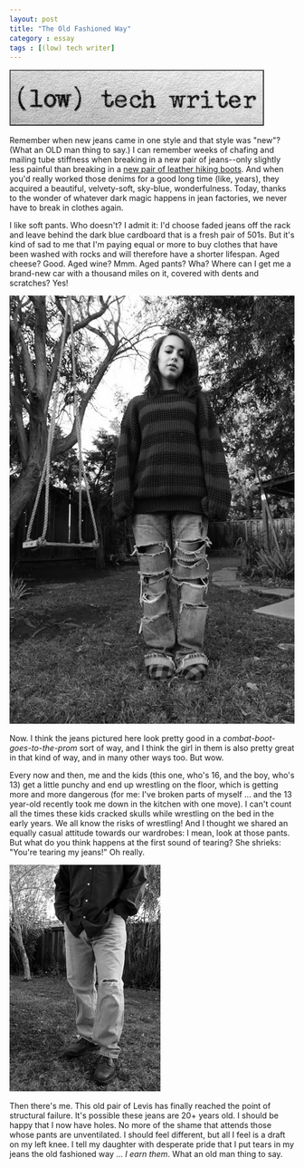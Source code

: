 ```yaml
---
layout: post
title: "The Old Fashioned Way"
category : essay
tags : [(low) tech writer]
---
```

[![low tech writer](/assets/ltw/header14.jpg)](http://lowtechwriter.com)

Remember when new jeans came in one style and that style was "new"? (What an OLD man thing to say.) I can remember weeks of chafing and mailing tube stiffness when breaking in a new pair of jeans--only slightly less painful than breaking in a [new pair of leather hiking boots](http://www.imby.net/20090123/dirt-trail-you-walk-on-it/). And when you'd really worked those denims for a good long time (like, years), they acquired a beautiful, velvety-soft, sky-blue, wonderfulness. Today, thanks to the wonder of whatever dark magic happens in jean factories, we never have to break in clothes again. 

I like soft pants. Who doesn't? I admit it: I'd choose faded jeans off the rack and leave behind the dark blue cardboard that is a fresh pair of 501s. But it's kind of sad to me that I'm paying equal or more to buy clothes that have been washed with rocks and will therefore have a shorter lifespan. Aged cheese? Good. Aged wine? Mmm. Aged pants? Wha? Where can I get me a brand-new car with a thousand miles on it, covered with dents and scratches? Yes!

![The New Fashioned Way](/assets/ltw/newfashionedway.jpg)

Now. I think the jeans pictured here look pretty good in a *combat-boot-goes-to-the-prom* sort of way, and I think the girl in them is also pretty great in that kind of way, and in many other ways too. But wow. 

Every now and then, me and the kids (this one, who's 16, and the boy, who's 13) get a little punchy and end up wrestling on the floor, which is getting more and more dangerous (for me: I've broken parts of myself ... and the 13 year-old recently took me down in the kitchen with one move). I can't count all the times these kids cracked skulls while wrestling on the bed in the early years. We all know the risks of wrestling! And I thought we shared an equally casual attitude towards our wardrobes: I mean, look at those pants. But what do you think happens at the first sound of tearing? She shrieks: "You're tearing my jeans!" Oh really.

![The Old Fashioned Way](/assets/ltw/oldfashionedway.jpg)

Then there's me. This old pair of Levis has finally reached the point of structural failure. It's possible these jeans are 20+ years old. I should be happy that I now have holes. No more of the shame that attends those whose pants are unventilated. I should feel different, but all I feel is a draft on my left knee. I tell my daughter with desperate pride that I put tears in my jeans the old fashioned way ... *I earn them*. What an old man thing to say.

